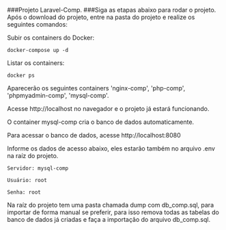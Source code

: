 ###Projeto Laravel-Comp.
###Siga as etapas abaixo para rodar o projeto.
Após o download do projeto, entre na pasta do projeto e realize os seguintes comandos:

Subir os containers do Docker:

`docker-compose up -d`

Listar os containers:

`docker ps`

Aparecerão os seguintes containers 'nginx-comp', 'php-comp', 'phpmyadmin-comp', 'mysql-comp'.

Acesse http://localhost no navegador e o projeto já estará funcionando.

O container mysql-comp cria o banco de dados automaticamente.

Para acessar o banco de dados, acesse http://localhost:8080

Informe os dados de acesso abaixo, eles estarão também no arquivo .env na raíz do projeto.

`Servidor: mysql-comp`

`Usuário: root`

`Senha: root`

Na raíz do projeto tem uma pasta chamada dump com db_comp.sql, para importar de forma manual se preferir,
para isso remova todas as tabelas do banco de dados já criadas e faça a importação do arquivo db_comp.sql.
